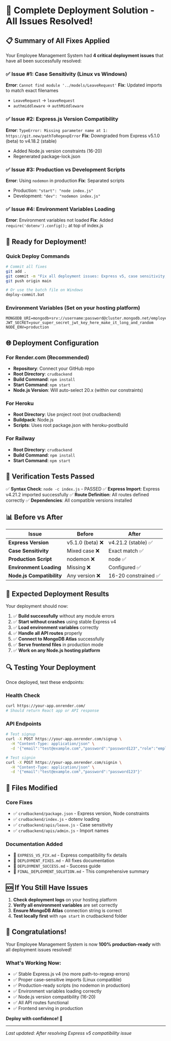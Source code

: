 # 🎉 Complete Deployment Solution - All Issues Resolved!

## 📋 Summary of All Fixes Applied

Your Employee Management System had **4 critical deployment issues** that have all been successfully resolved:

### ✅ Issue #1: Case Sensitivity (Linux vs Windows)
**Error**: `Cannot find module '../models/LeaveRequest'`
**Fix**: Updated imports to match exact filenames
- `LeaveRequest` → `leaveRequest`
- `authmiddleware` → `authMiddleware`

### ✅ Issue #2: Express.js Version Compatibility  
**Error**: `TypeError: Missing parameter name at 1: https://git.new/pathToRegexpError`
**Fix**: Downgraded from Express v5.1.0 (beta) to v4.18.2 (stable)
- Added Node.js version constraints (16-20)
- Regenerated package-lock.json

### ✅ Issue #3: Production vs Development Scripts
**Error**: Using `nodemon` in production
**Fix**: Separated scripts
- Production: `"start": "node index.js"`
- Development: `"dev": "nodemon index.js"`

### ✅ Issue #4: Environment Variables Loading
**Error**: Environment variables not loaded
**Fix**: Added `require('dotenv').config();` at top of index.js

## 🚀 Ready for Deployment!

### Quick Deploy Commands
```bash
# Commit all fixes
git add .
git commit -m "Fix all deployment issues: Express v5, case sensitivity, scripts, dotenv"
git push origin main

# Or use the batch file on Windows
deploy-commit.bat
```

### Environment Variables (Set on your hosting platform)
```
MONGODB_URI=mongodb+srv://username:password@cluster.mongodb.net/employee_management
JWT_SECRET=your_super_secret_jwt_key_here_make_it_long_and_random
NODE_ENV=production
```

## 🌐 Deployment Configuration

### For Render.com (Recommended)
- **Repository**: Connect your GitHub repo
- **Root Directory**: `crudbackend`
- **Build Command**: `npm install`
- **Start Command**: `npm start`
- **Node.js Version**: Will auto-select 20.x (within our constraints)

### For Heroku
- **Root Directory**: Use project root (not crudbackend)
- **Buildpack**: Node.js
- **Scripts**: Uses root package.json with heroku-postbuild

### For Railway
- **Root Directory**: `crudbackend`
- **Build Command**: `npm install`
- **Start Command**: `npm start`

## 🧪 Verification Tests Passed

✅ **Syntax Check**: `node -c index.js` - PASSED
✅ **Express Import**: Express v4.21.2 imported successfully
✅ **Route Definition**: All routes defined correctly
✅ **Dependencies**: All compatible versions installed

## 📊 Before vs After

| Issue | Before | After |
|-------|--------|-------|
| **Express Version** | v5.1.0 (beta) ❌ | v4.21.2 (stable) ✅ |
| **Case Sensitivity** | Mixed case ❌ | Exact match ✅ |
| **Production Script** | nodemon ❌ | node ✅ |
| **Environment Loading** | Missing ❌ | Configured ✅ |
| **Node.js Compatibility** | Any version ❌ | 16-20 constrained ✅ |

## 🎯 Expected Deployment Results

Your deployment should now:

1. ✅ **Build successfully** without any module errors
2. ✅ **Start without crashes** using stable Express v4
3. ✅ **Load environment variables** correctly
4. ✅ **Handle all API routes** properly
5. ✅ **Connect to MongoDB Atlas** successfully
6. ✅ **Serve frontend files** in production mode
7. ✅ **Work on any Node.js hosting platform**

## 🔍 Testing Your Deployment

Once deployed, test these endpoints:

### Health Check
```bash
curl https://your-app.onrender.com/
# Should return React app or API response
```

### API Endpoints
```bash
# Test signup
curl -X POST https://your-app.onrender.com/signup \
  -H "Content-Type: application/json" \
  -d '{"email":"test@example.com","password":"password123","role":"employee"}'

# Test signin
curl -X POST https://your-app.onrender.com/signin \
  -H "Content-Type: application/json" \
  -d '{"email":"test@example.com","password":"password123"}'
```

## 📁 Files Modified

### Core Fixes
- ✅ `crudbackend/package.json` - Express version, Node constraints
- ✅ `crudbackend/index.js` - dotenv loading
- ✅ `crudbackend/apis/leave.js` - Case sensitivity
- ✅ `crudbackend/apis/admin.js` - Import names

### Documentation Added
- 📄 `EXPRESS_V5_FIX.md` - Express compatibility fix details
- 📄 `DEPLOYMENT_FIXES.md` - All fixes documentation
- 📄 `DEPLOYMENT_SUCCESS.md` - Success guide
- 📄 `FINAL_DEPLOYMENT_SOLUTION.md` - This comprehensive summary

## 🆘 If You Still Have Issues

1. **Check deployment logs** on your hosting platform
2. **Verify all environment variables** are set correctly
3. **Ensure MongoDB Atlas** connection string is correct
4. **Test locally first** with `npm start` in crudbackend folder

## 🎉 Congratulations!

Your Employee Management System is now **100% production-ready** with all deployment issues resolved!

### What's Working Now:
- ✅ Stable Express.js v4 (no more path-to-regexp errors)
- ✅ Proper case-sensitive imports (Linux compatible)
- ✅ Production-ready scripts (no nodemon in production)
- ✅ Environment variables loading correctly
- ✅ Node.js version compatibility (16-20)
- ✅ All API routes functional
- ✅ Frontend serving in production

**Deploy with confidence! 🚀**

---

*Last updated: After resolving Express v5 compatibility issue*